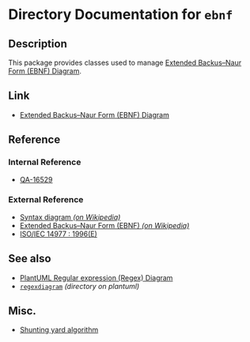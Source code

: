 # Directory Documentation for `ebnf`

## Description
This package provides classes used to manage [Extended Backus–Naur Form (EBNF) Diagram](https://plantuml.com/ebnf).

## Link
- [Extended Backus–Naur Form (EBNF) Diagram](https://plantuml.com/ebnf)

## Reference
### Internal Reference
- [QA-16529](https://forum.plantuml.net/16529/could-we-add-syntax-diagrams)

### External Reference
- [Syntax diagram _(on Wikipedia)_](https://en.wikipedia.org/wiki/Syntax_diagram)
- [Extended Backus–Naur Form (EBNF) _(on Wikipedia)_](https://en.wikipedia.org/wiki/Extended_Backus%E2%80%93Naur_form)
- [ISO/IEC 14977 : 1996(E)](http://www.cl.cam.ac.uk/~mgk25/iso-14977.pdf)

## See also
- [PlantUML Regular expression (Regex) Diagram](https://plantuml.com/regex)
- [`regexdiagram`](../regexdiagram/) _(directory on plantuml)_

## Misc.
- [Shunting yard algorithm](https://en.wikipedia.org/wiki/Shunting_yard_algorithm)
